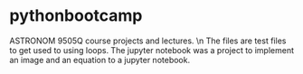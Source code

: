 # pythonbootcamp
ASTRONOM 9505Q course projects and lectures. \n 
The files are test files to get used to using loops. 
The jupyter notebook was a project to implement an image and an equation to a jupyter notebook. 
